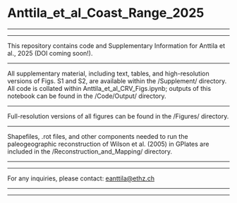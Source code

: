 # Anttila_et_al_Coast_Range_2025
* * *
* * *
This repository contains code and Supplementary Information for Anttila et al., 2025 (DOI coming soon!).
* * *

All supplementary material, including text, tables, and high-resolution versions of Figs. S1 and S2, are available within the /Supplement/ directory. All code is collated within Anttila_et_al_CRV_Figs.ipynb; outputs of this notebook can be found in the /Code/Output/ directory.

* * *

Full-resolution versions of all figures can be found in the /Figures/ directory.

* * *

Shapefiles, .rot files, and other components needed to run the paleogeographic reconstruction of Wilson et al. (2005) in GPlates are included in the /Reconstruction_and_Mapping/ directory.

* * *



* * *

For any inquiries, please contact: eanttila@ethz.ch

* * *
* * *
